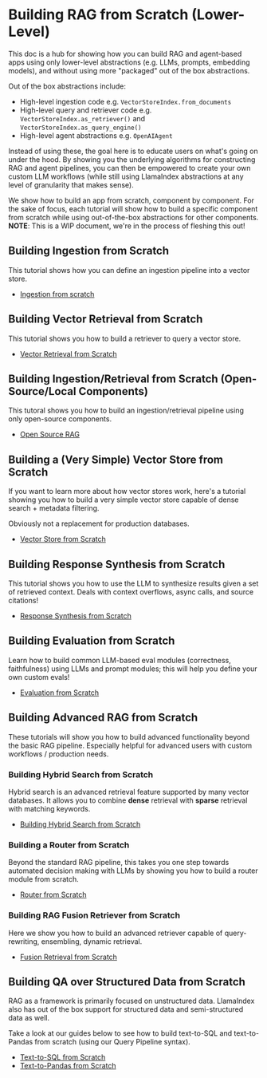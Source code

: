 # Building RAG from Scratch (Lower-Level)

This doc is a hub for showing how you can build RAG and agent-based apps using only lower-level abstractions (e.g. LLMs, prompts, embedding models), and without using more "packaged" out of the box abstractions.

Out of the box abstractions include:

- High-level ingestion code e.g. `VectorStoreIndex.from_documents`
- High-level query and retriever code e.g. `VectorStoreIndex.as_retriever()` and `VectorStoreIndex.as_query_engine()`
- High-level agent abstractions e.g. `OpenAIAgent`

Instead of using these, the goal here is to educate users on what's going on under the hood. By showing you the underlying algorithms for constructing RAG and agent pipelines, you can then be empowered to create your own custom LLM workflows (while still using LlamaIndex abstractions at any level of granularity that makes sense).

We show how to build an app from scratch, component by component. For the sake of focus, each tutorial will show how to build a specific component from scratch while using out-of-the-box abstractions for other components. **NOTE**: This is a WIP document, we're in the process of fleshing this out!

## Building Ingestion from Scratch

This tutorial shows how you can define an ingestion pipeline into a vector store.

- [Ingestion from scratch](../examples/low_level/ingestion.ipynb)

## Building Vector Retrieval from Scratch

This tutorial shows you how to build a retriever to query a vector store.

- [Vector Retrieval from Scratch](../examples/low_level/retrieval.ipynb)

## Building Ingestion/Retrieval from Scratch (Open-Source/Local Components)

This tutoral shows you how to build an ingestion/retrieval pipeline using only
open-source components.

- [Open Source RAG](../examples/low_level/oss_ingestion_retrieval.ipynb)

## Building a (Very Simple) Vector Store from Scratch

If you want to learn more about how vector stores work, here's a tutorial showing you how to build a very simple vector store capable of dense search + metadata filtering.

Obviously not a replacement for production databases.

- [Vector Store from Scratch](../examples/low_level/vector_store.ipynb)

## Building Response Synthesis from Scratch

This tutorial shows you how to use the LLM to synthesize results given a set of retrieved context. Deals with context overflows, async calls, and source citations!

- [Response Synthesis from Scratch](../examples/low_level/response_synthesis.ipynb)

## Building Evaluation from Scratch

Learn how to build common LLM-based eval modules (correctness, faithfulness) using LLMs and prompt modules; this will help you define your own custom evals!

- [Evaluation from Scratch](../examples/low_level/evaluation.ipynb)

## Building Advanced RAG from Scratch

These tutorials will show you how to build advanced functionality beyond the basic RAG pipeline. Especially helpful for advanced users with custom workflows / production needs.

### Building Hybrid Search from Scratch

Hybrid search is an advanced retrieval feature supported by many vector databases. It allows you to combine **dense** retrieval with **sparse** retrieval with matching keywords.

- [Building Hybrid Search from Scratch](../examples/vector_stores/qdrant_hybrid.ipynb)

### Building a Router from Scratch

Beyond the standard RAG pipeline, this takes you one step towards automated decision making with LLMs by showing you how to build a router module from scratch.

- [Router from Scratch](../examples/low_level/router.ipynb)

### Building RAG Fusion Retriever from Scratch

Here we show you how to build an advanced retriever capable of query-rewriting, ensembling, dynamic retrieval.

- [Fusion Retrieval from Scratch](../examples/low_level/fusion_retriever.ipynb)

## Building QA over Structured Data from Scratch

RAG as a framework is primarily focused on unstructured data. LlamaIndex also has out of the box support for structured data and semi-structured data as well.

Take a look at our guides below to see how to build text-to-SQL and text-to-Pandas from scratch (using our Query Pipeline syntax).

- [Text-to-SQL from Scratch](../examples/pipeline/query_pipeline_sql.ipynb)
- [Text-to-Pandas from Scratch](../examples/pipeline/query_pipeline_pandas.ipynb)
